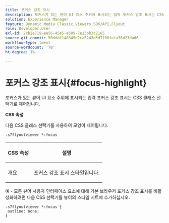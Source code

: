```yaml
---
title: 포커스 강조 표시
description: 포커스가 있는 뷰어 UI 요소 주위에 표시되는 입력 포커스 강조 표시는 CSS 클래스 선택기로 제어됩니다.
solution: Experience Manager
feature: Dynamic Media Classic,Viewers,SDK/API,Flyout
role: Developer,User
exl-id: 2cb2e719-ee56-45e5-a509-7e13bb3c2165
source-git-commit: 50dddf148345d2ca5243d5d7108fefa56d23dad6
workflow-type: tm+mt
source-wordcount: '78'
ht-degree: 1%

---
```


# 포커스 강조 표시{#focus-highlight}

포커스가 있는 뷰어 UI 요소 주위에 표시되는 입력 포커스 강조 표시는 CSS 클래스 선택기로 제어됩니다.

<!--<a id="section_061E550C1C1D4DB2BD663A898895B38C"></a>-->

**CSS 속성**

다음 CSS 클래스 선택기를 사용하여 모양이 제어됩니다.

```
.s7flyoutviewer *:focus
```

<table id="table_94EE3F5BBE4547C0B4943471CEE7EDE4"> 
 <thead> 
  <tr> 
   <th colname="col1" class="entry"> <p> CSS 속성 </p> </th> 
   <th colname="col2" class="entry"> <p>설명 </p> </th> 
  </tr> 
 </thead>
 <tbody> 
  <tr> 
   <td colname="col1"> <p> <span class="codeph"> 개요 </span> </p> </td> 
   <td colname="col2"> <p>포커스 강조 표시 스타일입니다. </p> </td> 
  </tr> 
 </tbody> 
</table>

예 - 모든 뷰어 사용자 인터페이스 요소에 대해 기본 브라우저 포커스 강조 표시를 비활성화하려면 다음 CSS 선택기를 뷰어의 스타일 시트에 추가하십시오.

```
.s7flyoutviewer *:focus { 
 outline: none; 
}
```

